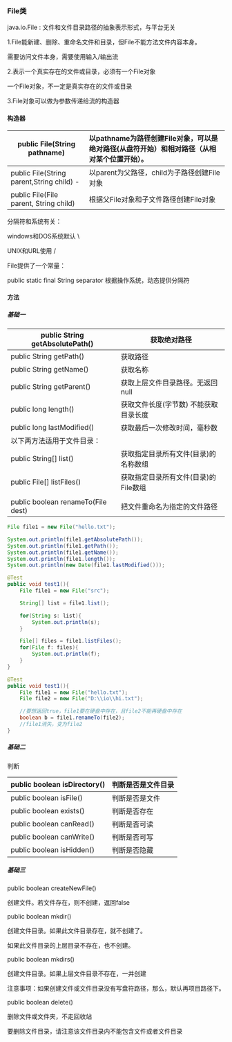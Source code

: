 ### File类

java.io.File : 文件和文件目录路径的抽象表示形式，与平台无关



1.File能新建、删除、重命名文件和目录，但File不能方法文件内容本身。

需要访问文件本身，需要使用输入/输出流



2.表示一个真实存在的文件或目录，必须有一个File对象

   一个File对象，不一定是真实存在的文件或目录



3.File对象可以做为参数传递给流的构造器



#### 构造器

| public File(String pathname)                                 | 以pathname为路径创建File对象，可以是绝对路径(从盘符开始）和相对路径（从相对某个位置开始）。 |
| ------------------------------------------------------------ | :----------------------------------------------------------- |
| public File(String parent,String child)                                                                                                                 - | 以parent为父路径，child为子路径创建File对象                  |
| public File(File parent, String child)                       | 根据父File对象和子文件路径创建File对象                       |

分隔符和系统有关：

windows和DOS系统默认  \

UNIX和URL使用				/

File提供了一个常量：

public static final String  separator  根据操作系统，动态提供分隔符



#### 方法

##### 基础一

| public String getAbsolutePath()    | 获取绝对路径                          |
| ---------------------------------- | ------------------------------------- |
| public String getPath()            | 获取路径                              |
| public String getName()            | 获取名称                              |
| public String getParent()          | 获取上层文件目录路径。无返回null      |
| public long length()               | 获取文件长度(字节数) 不能获取目录长度 |
| public long lastModified()         | 获取最后一次修改时间，毫秒数          |
| 以下两方法适用于文件目录：         |                                       |
| public String[] list()             | 获取指定目录所有文件(目录)的名称数组  |
| public File[] listFiles()          | 获取指定目录所有文件(目录)的File数组  |
|                                    |                                       |
| public boolean renameTo(File dest) | 把文件重命名为指定的文件路径          |



```java
File file1 = new File("hello.txt");

System.out.println(file1.getAbsolutePath());
System.out.println(file1.getPath());
System.out.println(file1.getName());
System.out.println(file1.length());
System.out.println(new Date(file1.lastModified()));
```



```java
@Test
public void test1(){
    File file1 = new File("src");

    String[] list = file1.list();

    for(String s: list){
        System.out.println(s);
    }

    File[] files = file1.listFiles();
    for(File f: files){
        System.out.println(f);
    }
}
```



```java
@Test
public void test1(){
    File file1 = new File("hello.txt");
    File file2 = new File("D:\\io\\hi.txt");

    //要想返回true，file1要在硬盘中存在，且file2不能再硬盘中存在
    boolean b = file1.renameTo(file2);
    //file1消失，变为file2
}
```



##### 基础二

判断

| public boolean isDirectory() | 判断是否是文件目录 |
| ---------------------------- | ------------------ |
| public boolean isFile()      | 判断是否是文件     |
| public boolean exists()      | 判断是否存在       |
| public boolean canRead()     | 判断是否可读       |
| public boolean canWrite()    | 判断是否可写       |
| public boolean isHidden()    | 判断是否隐藏       |



##### 基础三

public boolean createNewFile()

创建文件。若文件存在，则不创建，返回false



public boolean mkdir()

创建文件目录。如果此文件目录存在，就不创建了。

如果此文件目录的上层目录不存在，也不创建。



public boolean mkdirs()

创建文件目录。如果上层文件目录不存在，一并创建

注意事项：如果创建文件或文件目录没有写盘符路径，那么，默认再项目路径下。



public boolean delete()

删除文件或文件夹，不走回收站

要删除文件目录，请注意该文件目录内不能包含文件或者文件目录